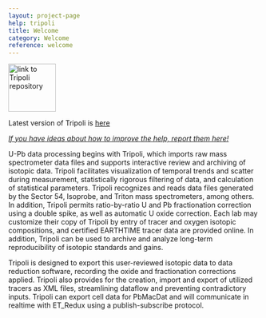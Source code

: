 ```yaml
---
layout: project-page
help: tripoli
title: Welcome
category: Welcome
reference: welcome
---
```


<a href="https://github.com/CIRDLES/ET_Redux" target= "&#95;blank">
<img src="https://raw.githubusercontent.com/CIRDLES/cirdles.github.com/master/assets/icons/Tripoli2009.png" alt="link to Tripoli repository" height="95.6" width="95">
</a>

Latest version of Tripoli is <a href="http://www.earth-time.org/projects/tripoli/winos/currentRelease/Tripoli-4-8-3-Installer.msi" target="_blank">here</a>

[*If you have ideas about how to improve the help, report them here!*](https://github.com/CIRDLES/Tripoli-Issues/issues/new)


U-Pb data processing begins with Tripoli, which imports raw mass spectrometer data files and supports interactive review and archiving of isotopic data. Tripoli facilitates visualization of temporal trends and scatter during measurement, statistically rigorous filtering of data, and calculation of statistical parameters. Tripoli recognizes and reads data files generated by the Sector 54, Isoprobe, and Triton mass spectrometers, among others. In addition, Tripoli permits ratio-by-ratio U and Pb fractionation correction using a double spike, as well as automatic U oxide correction. Each lab may customize their copy of Tripoli by entry of tracer and oxygen isotopic compositions, and certified EARTHTIME tracer data are provided online.  In addition, Tripoli can be used to archive and analyze long-term reproducibility of isotopic standards and gains.

Tripoli is designed to export this user-reviewed isotopic data to data reduction software, recording the oxide and fractionation corrections applied.  Tripoli also provides for the creation, import and export of utilized tracers as XML files, streamlining dataflow and preventing contradictory inputs.  Tripoli can export cell data for PbMacDat and will communicate in realtime with ET_Redux using a publish-subscribe protocol.  
